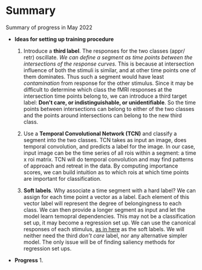 Summary
===============================

Summary of progress in May 2022

- **Ideas for setting up training procedure**
    1. Introduce a **third label**. The responses for the two classes (appr/ retr) oscillate. *We can define a segment as time points between the intersections of the response curves.* This is because at intersection influence of both the stimuli is similar, and at other time points one of them dominates. Thus such a segment would have least *contamination* from response for the other stimulus. Since it may be difficult to determine which class the fMRI responses at the intersection time points belong to, we can introduce a third target label: **Don't care, or indistinguishable, or unidentifiable**. So the time points between intersections can belong to either of the two classes and the points around intersections can belong to the new third class. 

    2. Use a **Temporal Convolutional Network (TCN)** and classify a segment into the two classes. TCN takes as input an image, does temporal convolution, and predicts a label for the image. In our case, input image can be the time series of all rois within a segment: a time x roi matrix. TCN will do temporal convolution and may find patterns of approach and retreat in the data. By computing importance scores, we can build intuition as to which rois at which time points are important for classification. 

    3. **Soft labels**. Why associate a time segment with a hard label? We can assign for each time point a vector as a label. Each element of this vector label will represent the degree of belongingness to each class. We can then provide a longer segment as input and let the model learn temopral dependencies. This may not be a classification set up, it may become a regression set up. We can use the canonical responses of each stimulus, [as in here](./02-understanding_emoprox2_stimulus.ipynb) as the soft labels. We will neither need the third *don't care* label, nor any alternative simpler model. The only issue will be of finding saliency methods for regression set ups.  


- **Progress**
    1. 

